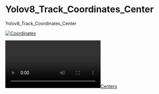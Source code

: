 # Yolov8_Track_Coordinates_Center
Yolov8_Track_Coordinates_Center

[![Coordinates](https://github.com/MJAHMADEE/Yolov8_Track_Coordinates_Center/blob/main/coordinates.gif)](https://github.com/MJAHMADEE/Yolov8_Track_Coordinates_Center/blob/main/coordinates.gif)

[![Centers](https://github.com/MJAHMADEE/Yolov8_Track_Coordinates_Center/blob/main/centers.mp4)](https://github.com/MJAHMADEE/Yolov8_Track_Coordinates_Center/blob/main/centers.gif)
